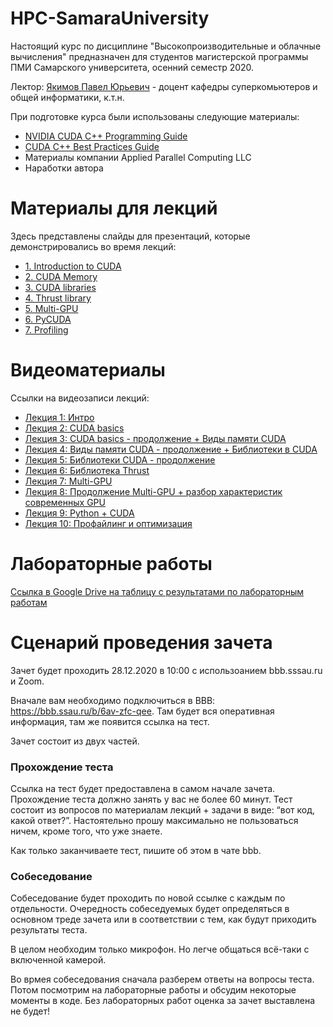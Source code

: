 
# HPC-SamaraUniversity
Настоящий курс по дисциплине "Высокопроизводительные и облачные вычисления" предназначен для студентов магистерской программы ПМИ Самарского университета, осенний семестр 2020.

Лектор: [Якимов Павел Юрьевич](https://ssau.ru/staff/222993132-yakimov-pavel-yurevich) - доцент кафедры суперкомьютеров и общей информатики, к.т.н.

При подготовке курса были использованы следующие материалы:
- [NVIDIA CUDA C++ Programming Guide](https://docs.nvidia.com/cuda/cuda-c-programming-guide/index.html)
- [CUDA C++ Best Practices Guide](https://docs.nvidia.com/cuda/cuda-c-best-practices-guide/index.html)
- Материалы компании Applied Parallel Computing LLC
- Наработки автора

# Материалы для лекций

Здесь представлены слайды для презентаций, которые демонстрировались во время лекций:
- [1. Introduction to CUDA](/slides/1_Introduction.pdf)
- [2. CUDA Memory](/slides/2_Memory.pdf)
- [3. CUDA libraries](/slides/3_libraries.pdf)
- [4. Thrust library](/slides/4_thrust.pdf)
- [5. Multi-GPU](/slides/5_mpgu_compressed.pdf)
- [6. PyCUDA](/slides/6_pycuda-ru.pdf)
- [7. Profiling](/slides/7_Profiling.pdf)

# Видеоматериалы

Ссылки на видеозаписи лекций:
- [Лекция 1: Интро](https://bbb.ssau.ru/playback/presentation/2.0/playback.html?meetingId=b76cc06c5f576c9314c26c033cc5df63fbd1269f-1599470203236)
- [Лекция 2: CUDA basics](https://bbb.ssau.ru/playback/presentation/2.0/playback.html?meetingId=b76cc06c5f576c9314c26c033cc5df63fbd1269f-1600679665041)
- [Лекция 3: CUDA basics - продолжение + Виды памяти CUDA](https://bbb.ssau.ru/playback/presentation/2.0/playback.html?meetingId=b76cc06c5f576c9314c26c033cc5df63fbd1269f-1601450369352)
- [Лекция 4: Виды памяти CUDA - продолжение  + Библиотеки в CUDA](https://bbb.ssau.ru/playback/presentation/2.0/playback.html?meetingId=b76cc06c5f576c9314c26c033cc5df63fbd1269f-1601888085737)
- [Лекция 5: Библиотеки CUDA - продолжение](https://bbb.ssau.ru/playback/presentation/2.0/playback.html?meetingId=b76cc06c5f576c9314c26c033cc5df63fbd1269f-1602659393598)
- [Лекция 6: Библиотека Thrust](https://bbb.ssau.ru/playback/presentation/2.0/playback.html?meetingId=b76cc06c5f576c9314c26c033cc5df63fbd1269f-1603099247960)
- [Лекция 7: Multi-GPU](https://bbb.ssau.ru/playback/presentation/2.0/playback.html?meetingId=b76cc06c5f576c9314c26c033cc5df63fbd1269f-1603870100688)
- [Лекция 8: Продолжение Multi-GPU + разбор характеристик современных GPU](https://bbb.ssau.ru/playback/presentation/2.0/playback.html?meetingId=b76cc06c5f576c9314c26c033cc5df63fbd1269f-1605078230375)
- [Лекция 9: Python + CUDA](https://bbb.ssau.ru/playback/presentation/2.0/playback.html?meetingId=b76cc06c5f576c9314c26c033cc5df63fbd1269f-1606302273155)
- [Лекция 10: Профайлинг и оптимизация](https://bbb.ssau.ru/playback/presentation/2.0/playback.html?meetingId=b76cc06c5f576c9314c26c033cc5df63fbd1269f-1607498550649)


# Лабораторные работы

[Ссылка в Google Drive на таблицу с результатами по лабораторным работам](https://docs.google.com/spreadsheets/d/1BotpkxUXMNoUfIsEyczvU3dGOJ990JHVFX8byUVs-y4/edit?usp=sharing)

# Сценарий проведения зачета

Зачет будет проходить 28.12.2020 в 10:00 с использоанием bbb.sssau.ru и Zoom.

Вначале вам необходимо подключиться в BBB: https://bbb.ssau.ru/b/6av-zfc-qee. Там будет вся оперативная информация, там же появится ссылка на тест.

Зачет состоит из двух частей.

### Прохождение теста

Ссылка на тест будет предоставлена в самом начале зачета. Прохождение теста должно занять у вас не более 60 минут. Тест состоит из вопросов по материалам лекций + задачи в виде: “вот код, какой ответ?”. 
Настоятельно прошу максимально не пользоваться ничем, кроме того, что уже знаете.

Как только заканчиваете тест, пишите об этом в чате bbb.

### Собеседование

Собеседование будет проходить по новой ссылке с каждым по отдельности. Очередность собеседуемых будет определяться в основном треде зачета или в соответствии с тем, как будут приходить результаты теста.

В целом необходим только микрофон. Но легче общаться всё-таки с включенной камерой.

Во врмея собеседования сначала разберем ответы на вопросы теста.
Потом посмотрим на лабораторные работы и обсудим некоторые моменты в коде. Без лабораторных работ оценка за зачет выставлена не будет!

